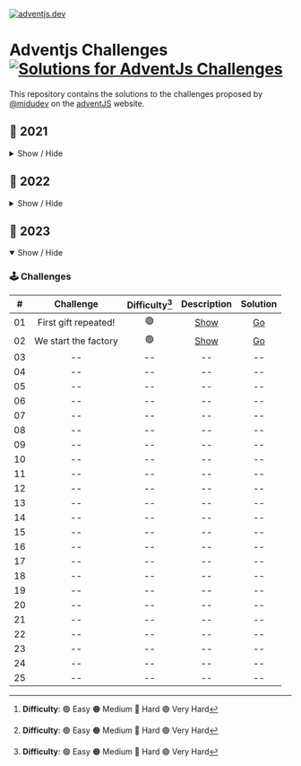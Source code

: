 [![adventjs.dev](https://adventjs.dev/og.jpg)](https://adventjs.dev)

# Adventjs Challenges [![Solutions for AdventJs Challenges](https://github.com/iswilljr/adventjs-challenges/actions/workflows/results.yml/badge.svg)](https://github.com/iswilljr/adventjs-challenges/actions/workflows/results.yml)

This repository contains the solutions to the challenges proposed by [@midudev](https://midu.dev/) on the [adventJS](https://adventjs.dev/) website.

## 🦠 2021

<details hide>

<summary>Show / Hide</summary>

### 🕹️ Challenges

|  #  |                             Challenge                             | Difficulty[^1] |                   Description                   | Solution                                  |
| :-: | :---------------------------------------------------------------: | :------------: | :---------------------------------------------: | :---------------------------------------- |
| 01  |                    Contando ovejas para dormir                    |       🟢       | [Show](https://2021.adventjs.dev/challenges/01) | [Go](./2021/challenge-01/challenge-01.ts) |
| 02  |               ¡Ayuda al elfo a listar los regalos!                |       🟢       | [Show](https://2021.adventjs.dev/challenges/02) | [Go](./2021/challenge-02/challenge-02.ts) |
| 03  |               El Grinch quiere fastidiar la Navidad               |       🟠       | [Show](https://2021.adventjs.dev/challenges/03) | [Go](./2021/challenge-03/challenge-03.ts) |
| 04  |               ¡Es hora de poner la navidad en casa!               |       🟠       | [Show](https://2021.adventjs.dev/challenges/04) | [Go](./2021/challenge-04/challenge-04.ts) |
| 05  |                Contando los días para los regalos                 |       🟢       | [Show](https://2021.adventjs.dev/challenges/05) | [Go](./2021/challenge-05/challenge-05.ts) |
| 06  |                  Rematando los exámenes finales                   |       🟠       | [Show](https://2021.adventjs.dev/challenges/06) | [Go](./2021/challenge-06/challenge-06.ts) |
| 07  |                     Buscando en el almacén...                     |       🟠       | [Show](https://2021.adventjs.dev/challenges/07) | [Go](./2021/challenge-07/challenge-07.ts) |
| 08  |                  La locura de las criptomonedas                   |       🟠       | [Show](https://2021.adventjs.dev/challenges/08) | [Go](./2021/challenge-08/challenge-08.ts) |
| 09  |                  Agrupando cosas automáticamente                  |       🔴       | [Show](https://2021.adventjs.dev/challenges/09) | [Go](./2021/challenge-09/challenge-09.ts) |
| 10  |                       La máquina del cambio                       |       🔴       | [Show](https://2021.adventjs.dev/challenges/10) | [Go](./2021/challenge-10/challenge-10.ts) |
| 11  |           ¿Vale la pena la tarjeta fidelidad del cine?            |       🟠       | [Show](https://2021.adventjs.dev/challenges/11) | [Go](./2021/challenge-11/challenge-11.ts) |
| 12  |              La ruta perfecta para dejar los regalos              |       🔴       | [Show](https://2021.adventjs.dev/challenges/12) | [Go](./2021/challenge-12/challenge-12.ts) |
| 13  |                  Envuelve regalos con asteriscos                  |       🟢       | [Show](https://2021.adventjs.dev/challenges/13) | [Go](./2021/challenge-13/challenge-13.ts) |
| 14  |                     En busca del reno perdido                     |       🟠       | [Show](https://2021.adventjs.dev/challenges/14) | [Go](./2021/challenge-14/challenge-14.ts) |
| 15  |                         El salto perfecto                         |       🟠       | [Show](https://2021.adventjs.dev/challenges/15) | [Go](./2021/challenge-15/challenge-15.ts) |
| 16  |                    Descifrando los números...                     |       🟢       | [Show](https://2021.adventjs.dev/challenges/16) | [Go](./2021/challenge-16/challenge-16.ts) |
| 17  |            La locura de enviar paquetes en esta época             |       🔴       | [Show](https://2021.adventjs.dev/challenges/17) | [Go](./2021/challenge-17/challenge-17.ts) |
| 18  |                El sistema operativo de Santa Claus                |       🟢       | [Show](https://2021.adventjs.dev/challenges/18) | [Go](./2021/challenge-18/challenge-18.ts) |
| 19  |                ¿Qué deberíamos aprender en Platzi?                |       🟠       | [Show](https://2021.adventjs.dev/challenges/19) | [Go](./2021/challenge-19/challenge-19.ts) |
| 20  |                  ¿Una carta de pangramas? ¡QUÉ!                   |       🟢       | [Show](https://2021.adventjs.dev/challenges/20) | [Go](./2021/challenge-20/challenge-20.ts) |
| 21  |                      La ruta con los regalos                      |       🔴       | [Show](https://2021.adventjs.dev/challenges/21) | [Go](./2021/challenge-21/challenge-21.ts) |
| 22  |                ¿Cuántos adornos necesita el árbol?                |       🟠       | [Show](https://2021.adventjs.dev/challenges/22) | [Go](./2021/challenge-22/challenge-22.ts) |
| 23  | ¿Puedes reconfigurar las fábricas para no parar de crear regalos? |       🟣       | [Show](https://2021.adventjs.dev/challenges/23) | [Go](./2021/challenge-23/challenge-23.ts) |
| 24  |                   Comparando árboles de Navidad                   |       🟠       | [Show](https://2021.adventjs.dev/challenges/24) | [Go](./2021/challenge-24/challenge-24.ts) |
| 25  |             El último juego y hasta el año que viene              |       🟠       | [Show](https://2021.adventjs.dev/challenges/25) | [Go](./2021/challenge-25/challenge-25.ts) |

</details>

## 🤖 2022

<details hide>

<summary>Show / Hide</summary>

### 🕹️ Challenges

|  #  |                Challenge                 | Difficulty[^1] |                     Description                      |                 Solution                  |
| :-: | :--------------------------------------: | :------------: | :--------------------------------------------------: | :---------------------------------------: |
| 01  |   Automating Christmas gift wrapping!    |       🟢       | [Show](https://2022.adventjs.dev/challenges/2022/1)  | [Go](./2022/challenge-01/challenge-01.ts) |
| 02  |  Nobody wants to do extra hours at work  |       🟢       | [Show](https://2022.adventjs.dev/challenges/2022/2)  | [Go](./2022/challenge-02/challenge-02.ts) |
| 03  | How many packs of gifts can Santa carry? |       🟢       | [Show](https://2022.adventjs.dev/challenges/2022/3)  | [Go](./2022/challenge-03/challenge-03.ts) |
| 04  |     Box inside a box and another...      |       🟠       | [Show](https://2022.adventjs.dev/challenges/2022/4)  | [Go](./2022/challenge-04/challenge-04.ts) |
| 05  |         Optimizing Santa's trips         |       🔴       | [Show](https://2022.adventjs.dev/challenges/2022/5)  | [Go](./2022/challenge-05/challenge-05.ts) |
| 06  |        Creating xmas decorations         |       🟠       | [Show](https://2022.adventjs.dev/challenges/2022/6)  | [Go](./2022/challenge-06/challenge-06.ts) |
| 07  |          Doing gifts inventory           |       🟢       | [Show](https://2022.adventjs.dev/challenges/2022/7)  | [Go](./2022/challenge-07/challenge-07.ts) |
| 08  |           We need a mechanic!            |       🟠       | [Show](https://2022.adventjs.dev/challenges/2022/8)  | [Go](./2022/challenge-08/challenge-08.ts) |
| 09  |            Crazy Xmas lights             |       🟢       | [Show](https://2022.adventjs.dev/challenges/2022/9)  | [Go](./2022/challenge-09/challenge-09.ts) |
| 10  |       The Santa Claus sleigh jump        |       🟠       | [Show](https://2022.adventjs.dev/challenges/2022/10) | [Go](./2022/challenge-10/challenge-10.ts) |
| 11  |       Santa Claus is Scrum Master        |       🔴       | [Show](https://2022.adventjs.dev/challenges/2022/11) | [Go](./2022/challenge-11/challenge-11.ts) |
| 12  |          Electric sleighs, wow!          |       🟠       | [Show](https://2022.adventjs.dev/challenges/2022/12) | [Go](./2022/challenge-12/challenge-12.ts) |
| 13  |      Backups for Santa Claus files       |       🟢       | [Show](https://2022.adventjs.dev/challenges/2022/13) | [Go](./2022/challenge-13/challenge-13.ts) |
| 14  |              The best path               |       🟠       | [Show](https://2022.adventjs.dev/challenges/2022/14) | [Go](./2022/challenge-14/challenge-14.ts) |
| 15  |      Decorating the Christmas tree       |       🟠       | [Show](https://2022.adventjs.dev/challenges/2022/15) | [Go](./2022/challenge-15/challenge-15.ts) |
| 16  |       Fixing Santa Claus' letters        |       🔴       | [Show](https://2022.adventjs.dev/challenges/2022/16) | [Go](./2022/challenge-16/challenge-16.ts) |
| 17  |          Carrying gifts in bags          |       🟠       | [Show](https://2022.adventjs.dev/challenges/2022/17) | [Go](./2022/challenge-17/challenge-17.ts) |
| 18  |            We ran out of ink!            |       🟢       | [Show](https://2022.adventjs.dev/challenges/2022/18) | [Go](./2022/challenge-18/challenge-18.ts) |
| 19  |            Sorting the toys!             |       🟢       | [Show](https://2022.adventjs.dev/challenges/2022/19) | [Go](./2022/challenge-19/challenge-19.ts) |
| 20  |          More challenging trips          |       🔴       | [Show](https://2022.adventjs.dev/challenges/2022/20) | [Go](./2022/challenge-20/challenge-20.ts) |
| 21  |         Creating the gifts table         |       🟠       | [Show](https://2022.adventjs.dev/challenges/2022/21) | [Go](./2022/challenge-21/challenge-21.ts) |
| 22  |            The lights in sync            |       🟢       | [Show](https://2022.adventjs.dev/challenges/2022/22) | [Go](./2022/challenge-22/challenge-22.ts) |
| 23  |           Santa Claus Compiler           |       🔴       | [Show](https://2022.adventjs.dev/challenges/2022/23) | [Go](./2022/challenge-23/challenge-23.ts) |
| 24  |       The last challenge is a maze       |       🔴       | [Show](https://2022.adventjs.dev/challenges/2022/24) | [Go](./2022/challenge-24/challenge-24.ts) |

</details>

## 🎉 2023

<details open>

<summary>Show / Hide</summary>

### 🕹️ Challenges

|  #  |      Challenge       | Difficulty[^1] |                  Description                   |                 Solution                  |
| :-: | :------------------: | :------------: | :--------------------------------------------: | :---------------------------------------: |
| 01  | First gift repeated! |       🟢       | [Show](https://adventjs.dev/challenges/2023/1) | [Go](./2023/challenge-01/challenge-01.ts) |
| 02  | We start the factory |       🟢       | [Show](https://adventjs.dev/challenges/2023/2) | [Go](./2023/challenge-02/challenge-02.ts) |
| 03  |          --          |       --       |                       --                       |                    --                     |
| 04  |          --          |       --       |                       --                       |                    --                     |
| 05  |          --          |       --       |                       --                       |                    --                     |
| 06  |          --          |       --       |                       --                       |                    --                     |
| 07  |          --          |       --       |                       --                       |                    --                     |
| 08  |          --          |       --       |                       --                       |                    --                     |
| 09  |          --          |       --       |                       --                       |                    --                     |
| 10  |          --          |       --       |                       --                       |                    --                     |
| 11  |          --          |       --       |                       --                       |                    --                     |
| 12  |          --          |       --       |                       --                       |                    --                     |
| 13  |          --          |       --       |                       --                       |                    --                     |
| 14  |          --          |       --       |                       --                       |                    --                     |
| 15  |          --          |       --       |                       --                       |                    --                     |
| 16  |          --          |       --       |                       --                       |                    --                     |
| 17  |          --          |       --       |                       --                       |                    --                     |
| 18  |          --          |       --       |                       --                       |                    --                     |
| 19  |          --          |       --       |                       --                       |                    --                     |
| 20  |          --          |       --       |                       --                       |                    --                     |
| 21  |          --          |       --       |                       --                       |                    --                     |
| 22  |          --          |       --       |                       --                       |                    --                     |
| 23  |          --          |       --       |                       --                       |                    --                     |
| 24  |          --          |       --       |                       --                       |                    --                     |
| 25  |          --          |       --       |                       --                       |                    --                     |

</details>

[^1]: **Difficulty**: 🟢 Easy 🟠 Medium 🔴 Hard 🟣 Very Hard
